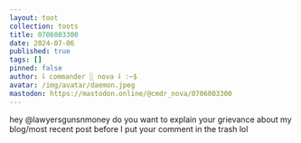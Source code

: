 ```yaml
---
layout: toot
collection: toots
title: 0706003300
date: 2024-07-06
published: true
tags: []
pinned: false
author: ⸸ commander ░ nova ⸸ :~$
avatar: /img/avatar/daemon.jpeg
mastodon: https://mastodon.online/@cmdr_nova/0706003300
---
```


hey @lawyersgunsnmoney do you want to explain your grievance about my blog/most recent post before I put your comment in the trash lol
